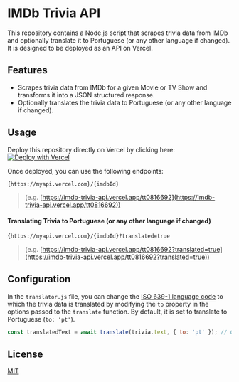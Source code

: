 # IMDb Trivia API

This repository contains a Node.js script that scrapes trivia data from IMDb and optionally translate it to Portuguese (or any other language if changed). It is designed to be deployed as an API on Vercel.

## Features

- Scrapes trivia data from IMDb for a given Movie or TV Show and transforms it into a JSON structured response.
- Optionally translates the trivia data to Portuguese (or any other language if changed).

## Usage

Deploy this repository directly on Vercel by clicking here: [![Deploy with Vercel](https://vercel.com/button)](https://vercel.com/new/clone?repository-url=https%3A%2F%2Fgithub.com%2Ftiagosilvadeveloper%2FIMDb-Trivia-API)

Once deployed, you can use the following endpoints:

`{https://myapi.vercel.com}/{imdbId}`
> (e.g. [https://imdb-trivia-api.vercel.app/tt0816692](https://imdb-trivia-api.vercel.app/tt0816692))

#### Translating Trivia to Portuguese (or any other language if changed)
`{https://myapi.vercel.com}/{imdbId}?translated=true`
> (e.g. [https://imdb-trivia-api.vercel.app/tt0816692?translated=true](https://imdb-trivia-api.vercel.app/tt0816692?translated=true))

## Configuration

In the `translator.js` file, you can change the [ISO 639-1 language code](https://en.wikipedia.org/wiki/List_of_ISO_639_language_codes) to which the trivia data is translated by modifying the `to` property in the options passed to the `translate` function. By default, it is set to translate to Portuguese (`to: 'pt'`). 

```javascript
const translatedText = await translate(trivia.text, { to: 'pt' }); // Change 'pt' to desired ISO 639-1 language code
```

## License

[MIT](https://github.com/tiagosilvadeveloper/IMDb-Trivia-API/blob/main/LICENSE)
